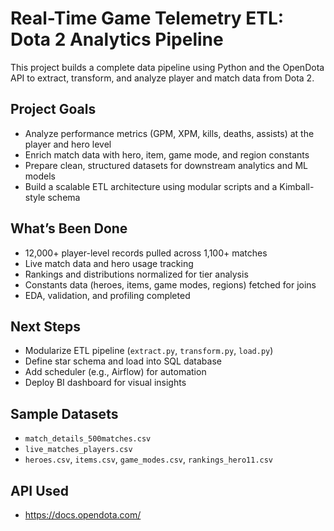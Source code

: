 
# Real-Time Game Telemetry ETL: Dota 2 Analytics Pipeline

This project builds a complete data pipeline using Python and the OpenDota API to extract, transform, and analyze player and match data from Dota 2.

## Project Goals

- Analyze performance metrics (GPM, XPM, kills, deaths, assists) at the player and hero level
- Enrich match data with hero, item, game mode, and region constants
- Prepare clean, structured datasets for downstream analytics and ML models
- Build a scalable ETL architecture using modular scripts and a Kimball-style schema

## What’s Been Done

- 12,000+ player-level records pulled across 1,100+ matches
- Live match data and hero usage tracking
- Rankings and distributions normalized for tier analysis
- Constants data (heroes, items, game modes, regions) fetched for joins
- EDA, validation, and profiling completed

## Next Steps

- Modularize ETL pipeline (`extract.py`, `transform.py`, `load.py`)
- Define star schema and load into SQL database
- Add scheduler (e.g., Airflow) for automation
- Deploy BI dashboard for visual insights

## Sample Datasets

- `match_details_500matches.csv`
- `live_matches_players.csv`
- `heroes.csv`, `items.csv`, `game_modes.csv`, `rankings_hero11.csv`

## API Used

- https://docs.opendota.com/

